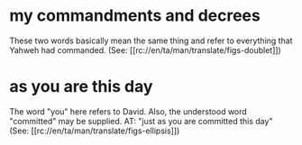 # my commandments and decrees

These two words basically mean the same thing and refer to everything that Yahweh had commanded. (See: [[rc://en/ta/man/translate/figs-doublet]])

# as you are this day

The word "you" here refers to David. Also, the understood word "committed" may be supplied. AT: "just as you are committed this day" (See: [[rc://en/ta/man/translate/figs-ellipsis]])

